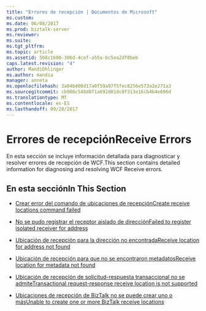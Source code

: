 ```yaml
---
title: "Errores de recepción | Documentos de Microsoft"
ms.custom: 
ms.date: 06/08/2017
ms.prod: biztalk-server
ms.reviewer: 
ms.suite: 
ms.tgt_pltfrm: 
ms.topic: article
ms.assetid: 508c1680-306d-4cef-a55a-bc5ea2df0beb
caps.latest.revision: "4"
author: MandiOhlinger
ms.author: mandia
manager: anneta
ms.openlocfilehash: 3a04bd00d17a0f59a97f5fec8256e573a2e271a3
ms.sourcegitcommit: cb908c540d8f1a692d01dc8f313e16cb4b4e696d
ms.translationtype: MT
ms.contentlocale: es-ES
ms.lasthandoff: 09/20/2017
---
```

# <a name="receive-errors"></a><span data-ttu-id="a5864-102">Errores de recepción</span><span class="sxs-lookup"><span data-stu-id="a5864-102">Receive Errors</span></span>
<span data-ttu-id="a5864-103">En esta sección se incluye información detallada para diagnosticar y resolver errores de recepción de WCF.</span><span class="sxs-lookup"><span data-stu-id="a5864-103">This section contains detailed information for diagnosing and resolving WCF Receive errors.</span></span>  
  
## <a name="in-this-section"></a><span data-ttu-id="a5864-104">En esta sección</span><span class="sxs-lookup"><span data-stu-id="a5864-104">In This Section</span></span>  
  
-   [<span data-ttu-id="a5864-105">Crear error del comando de ubicaciones de recepción</span><span class="sxs-lookup"><span data-stu-id="a5864-105">Create receive locations command failed</span></span>](../core/create-receive-locations-command-failed.md)  
  
-   [<span data-ttu-id="a5864-106">No se pudo registrar el receptor aislado de dirección</span><span class="sxs-lookup"><span data-stu-id="a5864-106">Failed to register isolated receiver for address</span></span>](../core/failed-to-register-isolated-receiver-for-address.md)  
  
-   [<span data-ttu-id="a5864-107">Ubicación de recepción para la dirección no encontrada</span><span class="sxs-lookup"><span data-stu-id="a5864-107">Receive location for address not found</span></span>](../core/receive-location-for-address-not-found.md)  
  
-   [<span data-ttu-id="a5864-108">Ubicación de recepción para que no se encontraron metadatos</span><span class="sxs-lookup"><span data-stu-id="a5864-108">Receive location for metadata not found</span></span>](../core/receive-location-for-metadata-not-found.md)  
  
-   [<span data-ttu-id="a5864-109">Ubicación de recepción de solicitud-respuesta transaccional no se admite</span><span class="sxs-lookup"><span data-stu-id="a5864-109">Transactional request-response receive location is not supported</span></span>](../core/transactional-request-response-receive-location-is-not-supported.md)  
  
-   [<span data-ttu-id="a5864-110">Ubicaciones de recepción de BizTalk no se puede crear uno o más</span><span class="sxs-lookup"><span data-stu-id="a5864-110">Unable to create one or more BizTalk receive locations</span></span>](../core/unable-to-create-one-or-more-biztalk-receive-locations.md)